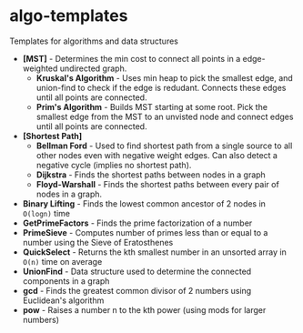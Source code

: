 # algo-templates
Templates for algorithms and data structures 

- **[MST]** - Determines the min cost to connect all points in a edge-weighted undirected graph. 
  - **Kruskal's Algorithm** - Uses min heap to pick the smallest edge, and union-find to check if the edge is redudant. Connects these edges until all points are connected. 
  - **Prim's Algorithm** - Builds MST starting at some root. Pick the smallest edge from the MST to an unvisted node and connect edges until all points are connected. 
- **[Shortest Path]**
  - **Bellman Ford** - Used to find shortest path from a single source to all other nodes even with negative weight edges. Can also detect a negative cycle (implies no shortest path). 
  - **Dijkstra** - Finds the shortest paths between nodes in a graph
  - **Floyd-Warshall** - Finds the shortest paths between every pair of nodes in a graph. 
- **Binary Lifting** - Finds the lowest common ancestor of 2 nodes in `O(logn)` time 
- **GetPrimeFactors** - Finds the prime factorization of a number 
- **PrimeSieve** - Computes number of primes less than or equal to a number using the Sieve of Eratosthenes
- **QuickSelect** - Returns the kth smallest number in an unsorted array in `O(n)` time on average 
- **UnionFind** - Data structure used to determine the connected components in a graph
- **gcd** - Finds the greatest common divisor of 2 numbers using Euclidean's algorithm
- **pow** - Raises a number n to the kth power (using mods for larger numbers)


